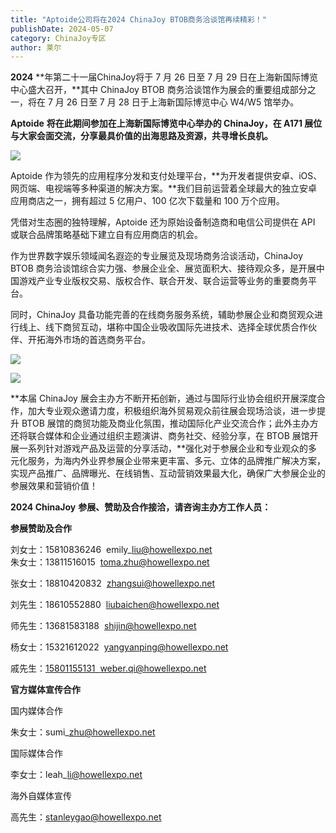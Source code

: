 ```yaml
---
title: "Aptoide公司将在2024 ChinaJoy BTOB商务洽谈馆再续精彩！"
publishDate: 2024-05-07
category: ChinaJoy专区
author: 莱尔
---
```


**2024** **年第二十一届ChinaJoy将于 7 月 26 日至 7 月 29 日在上海新国际博览中心盛大召开，**其中 ChinaJoy BTOB 商务洽谈馆作为展会的重要组成部分之一，将在 7 月 26 日至 7 月 28 日于上海新国际博览中心 W4/W5 馆举办。

**Aptoide** **将在此期间参加在上海新国际博览中心举办的 ChinaJoy，在 A171 展位与大家会面交流，分享最具价值的出海思路及资源，共寻增长良机。**

![](https://ec-net-1251389766.cos.ap-shanghai.myqcloud.com/wp-content/uploads/2024/05/20240507124550865-1024x523.jpg)

Aptoide 作为领先的应用程序分发和支付处理平台，**为开发者提供安卓、iOS、网页端、电视端等多种渠道的解决方案。**我们目前运营着全球最大的独立安卓应用商店之一，拥有超过 5 亿用户、100 亿次下载量和 100 万个应用。

凭借对生态圈的独特理解，Aptoide 还为原始设备制造商和电信公司提供在 API 或联合品牌策略基础下建立自有应用商店的机会。

作为世界数字娱乐领域闻名遐迩的专业展览及现场商务洽谈活动，ChinaJoy BTOB 商务洽谈馆综合实力强、参展企业全、展览面积大、接待观众多，是开展中国游戏产业专业版权交易、版权合作、联合开发、联合运营等业务的重要商务平台。

同时，ChinaJoy 具备功能完善的在线商务服务系统，辅助参展企业和商贸观众进行线上、线下商贸互动，堪称中国企业吸收国际先进技术、选择全球优质合作伙伴、开拓海外市场的首选商务平台。

![](https://ec-net-1251389766.cos.ap-shanghai.myqcloud.com/wp-content/uploads/2024/05/20240507124554164-1024x683.jpg)

![](https://ec-net-1251389766.cos.ap-shanghai.myqcloud.com/wp-content/uploads/2024/05/20240507124607420-1024x683.jpg)

**本届 ChinaJoy 展会主办方不断开拓创新，通过与国际行业协会组织开展深度合作，加大专业观众邀请力度，积极组织海外贸易观众前往展会现场洽谈，进一步提升 BTOB 展馆的商贸功能及商业化氛围，推动国际化产业交流合作；此外主办方还将联合媒体和企业通过组织主题演讲、商务社交、经验分享，在 BTOB 展馆开展一系列针对游戏产品及运营的分享活动，**强化对于参展企业和专业观众的多元化服务，为海内外业界参展企业带来更丰富、多元、立体的品牌推广解决方案，实现产品推广、品牌曝光、在线销售、互动营销效果最大化，确保广大参展企业的参展效果和营销价值！

**2024 ChinaJoy** **参展、赞助及合作接洽，请咨询主办方工作人员：**

  
**参展赞助及合作**

刘女士：15810836246  emily\_liu@howellexpo.net  
朱女士：13811516015  toma.zhu@howellexpo.net

张女士：18810420832  zhangsui@howellexpo.net

刘先生：18610552880  liubaichen@howellexpo.net

师先生：13681583188  shijin@howellexpo.net

杨女士：15321612022  yangyanping@howellexpo.net

戚先生：[15801155131  weber.qi@howellexpo.net](mailto:15801155131%20%20weber.qi@howellexpo.net)

**官方媒体宣传合作**

国内媒体合作

朱女士：sumi\_zhu@howellexpo.net

国际媒体合作

李女士：leah\_li@howellexpo.net

海外自媒体宣传

高先生：stanleygao@howellexpo.net
